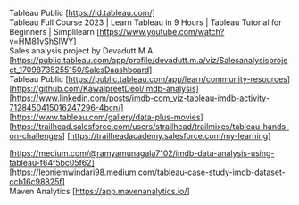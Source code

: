 Tableau Public [https://id.tableau.com/]                    
Tableau Full Course 2023 | Learn Tableau in 9 Hours | Tableau Tutorial for Beginners | Simplilearn [https://www.youtube.com/watch?v=HM81vShSlWY]             
Sales analysis project by Devadutt M A [https://public.tableau.com/app/profile/devadutt.m.a/viz/Salesanalysisproject_17098735255150/SalesDaashboard]       
Tableau Public [https://public.tableau.com/app/learn/community-resources]         
[https://github.com/KawalpreetDeol/imdb-analysis]             
[https://www.linkedin.com/posts/imdb-com_viz-tableau-imdb-activity-7128450415016247296-4bcn/]             
[https://www.tableau.com/gallery/data-plus-movies]
[https://trailhead.salesforce.com/users/strailhead/trailmixes/tableau-hands-on-challenges]
[https://trailheadacademy.salesforce.com/my-learning]

[https://medium.com/@ramyamunagala7102/imdb-data-analysis-using-tableau-f64f5bc05f62]               
[https://leoniemwindari98.medium.com/tableau-case-study-imdb-dataset-ccb16c98825f]             
Maven Analytics    [https://app.mavenanalytics.io/]             
